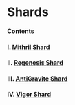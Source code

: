 # Shards

**Contents**

#### I. [Mithril Shard](https://github.com/AlphaMC0/Lone-Martian/blob/main/Game%20Items/Crystals/Shards/Mithril%20Shard.md)

#### II. [Regenesis Shard](https://github.com/AlphaMC0/Lone-Martian/blob/main/Game%20Items/Crystals/Shards/Regenesis%20Shard.md)

#### III. [AntiGravite Shard](https://github.com/AlphaMC0/Lone-Martian/blob/main/Game%20Items/Crystals/Shards/AntiGravite%20Shard.md)

#### IV. [Vigor Shard](https://github.com/AlphaMC0/Lone-Martian/blob/main/Game%20Items/Crystals/Shards/Vigor%20Shard.md)
